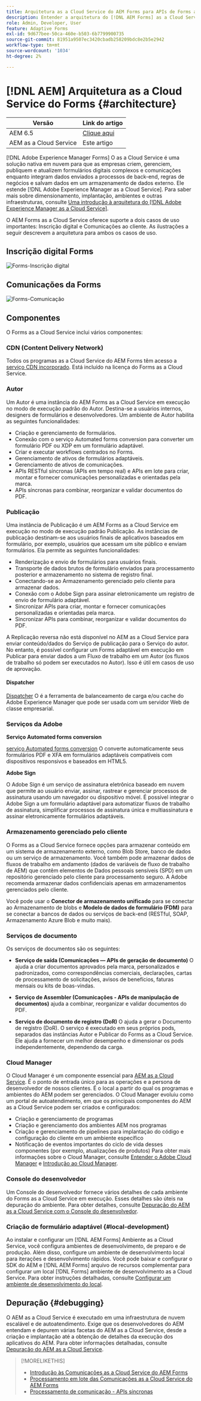 ```yaml
---
title: Arquitetura as a Cloud Service do AEM Forms para APIs de Forms adaptável e comunicação
description: Entender a arquitetura do [!DNL AEM Forms] as a Cloud Service para conhecer os aspectos de escalabilidade, resiliência e desempenho da plataforma.
role: Admin, Developer, User
feature: Adaptive Forms
exl-id: 9d677bee-50ca-460e-b503-6b7799900735
source-git-commit: 81951a9507ec3420cbadb258209bdc8e2b5e2942
workflow-type: tm+mt
source-wordcount: '1034'
ht-degree: 2%

---
```


# [!DNL AEM] Arquitetura as a Cloud Service do Forms {#architecture}

| Versão | Link do artigo |
| -------- | ---------------------------- |
| AEM 6.5 | [Clique aqui](https://experienceleague.adobe.com/docs/experience-manager-65/forms/install-aem-forms/aem-forms-architecture-deployment.html) |
| AEM as a Cloud Service | Este artigo |

[!DNL Adobe Experience Manager Forms] O as a Cloud Service é uma solução nativa em nuvem para que as empresas criem, gerenciem, publiquem e atualizem formulários digitais complexos e comunicações enquanto integram dados enviados a processos de back-end, regras de negócios e salvam dados em um armazenamento de dados externo. Ele estende [!DNL Adobe Experience Manager as a Cloud Service]. Para saber mais sobre dimensionamento, implantação, ambientes e outras infraestruturas, consulte [Uma introdução à arquitetura do [!DNL Adobe Experience Manager as a Cloud Service]](https://experienceleague.adobe.com/docs/experience-manager-cloud-service/core-concepts/architecture.html).

O AEM Forms as a Cloud Service oferece suporte a dois casos de uso importantes: Inscrição digital e Comunicações ao cliente. As ilustrações a seguir descrevem a arquitetura para ambos os casos de uso.

## Inscrição digital Forms

![Forms-Inscrição digital](assets/forms-cloud-service-architecture-forms-digital-enrollment.svg)

## Comunicações da Forms

![Forms-Comunicação](assets/forms-cloud-service-architecture-forms-communications.svg)

## Componentes

O Forms as a Cloud Service inclui vários componentes:

### CDN (Content Delivery Network)

Todos os programas as a Cloud Service do AEM Forms têm acesso a [serviço CDN incorporado](https://experienceleague.adobe.com/docs/experience-manager-cloud-service/content/implementing/content-delivery/cdn.html). Está incluído na licença do Forms as a Cloud Service.

### Autor

Um Autor é uma instância do AEM Forms as a Cloud Service em execução no modo de execução padrão do Autor. Destina-se a usuários internos, designers de formulários e desenvolvedores. Um ambiente de Autor habilita as seguintes funcionalidades:

* Criação e gerenciamento de formulários.
* Conexão com o serviço Automated forms conversion para converter um formulário PDF ou XDP em um formulário adaptável.
* Criar e executar workflows centrados no Forms.
* Gerenciamento de ativos de formulários adaptáveis.
* Gerenciamento de ativos de comunicações.
* APIs RESTful síncronas (APIs em tempo real) e APIs em lote para criar, montar e fornecer comunicações personalizadas e orientadas pela marca.
* APIs síncronas para combinar, reorganizar e validar documentos do PDF.

### Publicação

Uma instância de Publicação é um AEM Forms as a Cloud Service em execução no modo de execução padrão Publicação. As instâncias de publicação destinam-se aos usuários finais de aplicativos baseados em formulário, por exemplo, usuários que acessam um site público e enviam formulários. Ela permite as seguintes funcionalidades:

* Renderização e envio de formulários para usuários finais.
* Transporte de dados brutos de formulário enviados para processamento posterior e armazenamento no sistema de registro final.
* Conectando-se ao Armazenamento gerenciado pelo cliente para armazenar dados.
* Conexão com o Adobe Sign para assinar eletronicamente um registro de envio de formulário adaptável.
* Sincronizar APIs para criar, montar e fornecer comunicações personalizadas e orientadas pela marca.
* Sincronizar APIs para combinar, reorganizar e validar documentos do PDF.

A Replicação reversa não está disponível no AEM as a Cloud Service para enviar conteúdo/dados do Serviço de publicação para o Serviço do autor. No entanto, é possível configurar um Forms adaptável em execução em Publicar para enviar dados a um Fluxo de trabalho em um Autor (os fluxos de trabalho só podem ser executados no Autor). Isso é útil em casos de uso de aprovação.

#### Dispatcher

[Dispatcher](https://experienceleague.adobe.com/docs/experience-manager-cloud-service/content/implementing/content-delivery/disp-overview.html?lang=pt-BR) O é a ferramenta de balanceamento de carga e/ou cache do Adobe Experience Manager que pode ser usada com um servidor Web de classe empresarial.

### Serviços da Adobe

**Serviço Automated forms conversion**

[serviço Automated forms conversion](https://experienceleague.adobe.com/docs/aem-forms-automated-conversion-service/using/introduction.html?lang=pt-BR) O converte automaticamente seus formulários PDF e XFA em formulários adaptáveis compatíveis com dispositivos responsivos e baseados em HTML5.

**Adobe Sign**

O Adobe Sign é um serviço de assinatura eletrônica baseado em nuvem que permite ao usuário enviar, assinar, rastrear e gerenciar processos de assinatura usando um navegador ou dispositivo móvel. É possível integrar o Adobe Sign a um formulário adaptável para automatizar fluxos de trabalho de assinatura, simplificar processos de assinatura única e multiassinatura e assinar eletronicamente formulários adaptáveis.

<!-- **PDF Service API**
Adobe’s PDF Services API lets create, combine, export, and extract data from PDFs through powerful and flexible cloud-based APIs. -->

### Armazenamento gerenciado pelo cliente

O Forms as a Cloud Service fornece opções para armazenar conteúdo em um sistema de armazenamento externo, como Blob Store, banco de dados ou um serviço de armazenamento. Você também pode armazenar dados de fluxos de trabalho em andamento (dados de variáveis de fluxo de trabalho de AEM) que contêm elementos de Dados pessoais sensíveis (SPD) em um repositório gerenciado pelo cliente para processamento seguro. A Adobe recomenda armazenar dados confidenciais apenas em armazenamentos gerenciados pelo cliente.

Você pode usar o **Conector de armazenamento unificado** para se conectar ao Armazenamento de blobs e **Modelo de dados de formulário (FDM)** para se conectar a bancos de dados ou serviços de back-end (RESTful, SOAP, Armazenamento Azure Blob e muito mais).

### Serviços de documento

Os serviços de documentos são os seguintes:

* **Serviço de saída (Comunicações — APIs de geração de documento)** O ajuda a criar documentos aprovados pela marca, personalizados e padronizados, como correspondências comerciais, declarações, cartas de processamento de solicitações, avisos de benefícios, faturas mensais ou kits de boas-vindas.

* **Serviço de Assembler (Comunicações - APIs de manipulação de documentos)** ajuda a combinar, reorganizar e validar documentos do PDF.

* **Serviço de documento de registro (DoR)** O ajuda a gerar o Documento de registro (DoR). O serviço é executado em seus próprios pods, separados das instâncias Autor e Publicar do Forms as a Cloud Service. Ele ajuda a fornecer um melhor desempenho e dimensionar os pods independentemente, dependendo da carga.

### Cloud Manager

O Cloud Manager é um componente essencial para [AEM as a Cloud Service](https://experienceleague.adobe.com/docs/experience-manager-cloud-service/overview/introduction.html). É o ponto de entrada único para as operações e a persona de desenvolvedor de nossos clientes. É o local a partir do qual os programas e ambientes do AEM podem ser gerenciados. O Cloud Manager evoluiu como um portal de autoatendimento, em que os principais componentes do AEM as a Cloud Service podem ser criados e configurados:

* Criação e gerenciamento de programas
* Criação e gerenciamento dos ambientes AEM nos programas
* Criação e gerenciamento de pipelines para implantação do código e configuração do cliente em um ambiente específico
* Notificação de eventos importantes do ciclo de vida desses componentes (por exemplo, atualizações de produtos) Para obter mais informações sobre o Cloud Manager, consulte [Entender o Adobe Cloud Manager](https://experienceleague.adobe.com/docs/experience-manager-learn/foundation/cloud-manager/understand-cloud-manager-for-aem.html) e [Introdução ao Cloud Manager](https://experienceleague.adobe.com/docs/experience-manager-cloud-manager/using/introduction-to-cloud-manager.html?lang=pt-BR).

### Console do desenvolvedor

Um Console do desenvolvedor fornece vários detalhes de cada ambiente do Forms as a Cloud Service em execução. Esses detalhes são úteis na depuração do ambiente. Para obter detalhes, consulte [Depuração do AEM as a Cloud Service com o Console do desenvolvedor](https://experienceleague.adobe.com/docs/experience-manager-learn/cloud-service/debugging/debugging-aem-as-a-cloud-service/developer-console.html).

<!--

+++CDN (Content Delivery Network):

Every AEM Forms as a Cloud Service program has access to Fastly CDN service. It is included in the licence of Forms as a Cloud Services.

+++

+++Adaptive Forms
Adaptive Forms enable customers to author web-friendly reflowable web forms and fragments that are used by the customers for their data capture needs. This feature enables customers to manage their complex data capture needs easily, by using multiple integrations with Adobe Sign, Document Services, Form Data Model (FDM), Automated Forms Conversion service, and more.

+++

+++Automated Forms Conversion Service (AFCS)
Automated Forms Conversion service helps accelerate digitization and modernization of data capture experience through automated conversion of PDF forms to adaptive forms. The service, powered by Adobe Sensei, automatically converts your PDF forms to device-friendly, responsive, and HTML5-based adaptive forms. While using the existing investments in PDF Forms and XFA, the service also applies appropriate validations, styling, and layout to adaptive form fields during conversion.

+++

+++Form Data Model (FDM)
The Form Data Model (FDM) feature is the standard way of creating data integrations with external/internal data sources and using them across the different Forms as a Cloud Service features. FDM provides a rich editor for customers to integrate, define, and manage relationships between the different entities and data sources and perform operations on them. Form data is stored in a data store hosted on the customer premises. Organizations can also use blob store hosted by the cloud provider and Adobe Experince Platform to store data.

+++

+++Forms Workflows
Forms-centric workflows is an extension to the default AEM Workflow and provides our customers with additional workflow capabilities like Form Data review, task assignment, and document services invocation.

+++

+++Communications
Forms as a Cloud Service offering consists of multiple services tailored specifically for document processing.

+++

+++Document of Record
A Document of Record is a PDF version of a form. It provides an ability to keep a record of the information  that you provide and submit in an Adaptive Form in PDF fromat. The service provides a default DoR template and tools to develop a custom template.

+++

## Terminologies

<!-- ## Cloud Manager{#cloud-manager}

Cloud Manager is an essential component to [AEM as a Cloud Service](https://experienceleague.adobe.com/docs/experience-manager-cloud-service/overview/introduction.html?lang=en). Each new tenant of the [!DNL AEM Forms] as a Cloud Service is first provisioned for Cloud Manager access. Cloud Manager is the single-entry point for the operations and developer persona of our customers. It is the place from where the AEM programs and environments can be managed. Cloud Manager has evolved as a self-service portal where the main components of the AEM as a Cloud Service can be created and configured:

* Creating and managing programs
* Creating and managing the AEM environments within the programs
* Creating and managing the pipelines for deploying the customer code and configuration to a particular environment
* Getting notified of important lifecycle events for these components (for example, product updates)
For more information about Cloud Manager, see [Understand Adobe Cloud Manager](https://experienceleague.adobe.com/docs/experience-manager-learn/foundation/cloud-manager/understand-cloud-manager-for-aem.html) and [Introduction to Cloud Manager](https://experienceleague.adobe.com/docs/experience-manager-cloud-manager/using/introduction-to-cloud-manager.html).

## Users and Authentication {#users-and-authentication}

AEM as a Cloud Service includes Admin Console support for AEM instances and Adobe Identity Management System (IMS) based authentication. The Admin Console allows administrators to centrally manage all Experience Cloud users. Users and Groups can be assigned to product profiles associated with AEM as a Cloud Service instances, allowing them to log in to that instance. For more information about users, authentication, and, and accessing an instance of AEM as a Cloud Service, see [IMS Support for [!DNL Adobe Experience Manager] as a Cloud Service](https://experienceleague.adobe.com/docs/experience-manager-cloud-service/security/ims-support.html?lang=en#introduction).

Various personas are involved in a typical [!DNL AEM Forms] project. After you log in to your [!DNL AEM Forms] as a Cloud Service instance, you can [add users in admin console](https://experienceleague.adobe.com/docs/experience-manager-cloud-service/security/ims-support.html) for personas applicable to your organization or project and [assign users to built-in groups](forms-groups-privileges-tasks.md) to provide them required privileges.

To learn various in-built [!DNL AEM Forms] specific user groups and privileges available on [!DNL AEM Forms] as a Cloud Services instance, see [Configure, user, roles and groups](forms-groups-privileges-tasks.md). 

## Developer Experience {#developer-experience}

The new architecture supporting AEM as a Cloud Service brings some key changes to the overall developer experience. One of the major goals for the changes to developer experience is to allow migration to AEM as a Cloud Service as quickly as possible, with little modifications to existing custom code.

## Cloud development {#cloud-development}

Here are the guidelines to run your existing code smoothly on AEM as a Cloud Service environment:

* Store your code and configurations to the Git repository of the associated Cloud Manager program. It makes managing and integrating code with CI/CD a breeze.  
* Make application code and configuration compatible with the baseline [!DNL AEM Forms] images. Using the latest APIs helps to build faster and secure applications.
* Use the Cloud Manager pipeline associated with the Cloud Manager environment to build and deploy applications. It helps you bring the latest features and bug fixed for [!DNL AEM Forms] as a Cloud Service to your environment.
* Try that your custom applications pass all the code quality, security, and performance gates enforced in the pipeline. It helps build secure and better performing applications which leads to better customer experience. You can always use Cloud Manager UI to skip some checks.
This process is commonly referred to as cloud-first development. [!DNL AEM Forms] as a Cloud Service also provides an SDK to support rapid development before the pending code and configuration changes are attempted in the cloud.
Some interfaces that were previously part of the AEM QuickStart are no longer available to the users of the AEM as a Cloud Service environment. For instance, the Web Console where OSGI bundles and their associated configuration are managed. The CRXDE Lite content repository browser becomes only accessible on non-production environment types. A subset of the Web Console functionalities that developers require, especially when it comes to diagnostics and status purposes, is made available via a new developer console.
Also, one of the most common requirements for developers is quick access to the log files of the various environments. With [!DNL AEM Cloud Service], the log files of the different nodes in the Author, Publish are made available via the Cloud Manager, either in the form of files that can be downloaded or via APIs for tailing the logs. Due to the clear separation of code and content, developers can use a particular process for updating content as part of a deployment. The typical use cases for mutable content are:
* Standard “default” content that is part of the customer project (for example, folders, templates, workflows...)
* Search index definitions
* ACLs and permissions
* Service users and user groups
Set up your development environment, [Configure your CI/CD Pipeline](https://experienceleague.adobe.com/docs/experience-manager-cloud-manager/using/how-to-use/configuring-pipeline.html), and learn to [deploy your code](https://experienceleague.adobe.com/docs/experience-manager-cloud-manager/using/how-to-use/deploying-code.html) on the environment. -->

### Criação de formulário adaptável {#local-development}

Ao instalar e configurar um [!DNL AEM Forms] Ambiente as a Cloud Service, você configura ambientes de desenvolvimento, de preparo e de produção. Além disso, configure um ambiente de desenvolvimento local para iterações e desenvolvimento rápidos. Você pode baixar e configurar o SDK do AEM e [!DNL AEM Forms] arquivo de recursos complementar para configurar um local [!DNL Forms] ambiente de desenvolvimento as a Cloud Service.  Para obter instruções detalhadas, consulte [Configurar um ambiente de desenvolvimento do local](setup-local-development-environment.md).

## Depuração {#debugging}

O AEM as a Cloud Service é executado em uma infraestrutura de nuvem escalável e de autoatendimento. Exige que os desenvolvedores do AEM entendam e depurem várias facetas do AEM as a Cloud Service, desde a criação e implantação até a obtenção de detalhes da execução dos aplicativos do AEM. Para obter informações detalhadas, consulte [Depuração do AEM as a Cloud Service](https://experienceleague.adobe.com/docs/experience-manager-learn/cloud-service/debugging/debugging-aem-as-a-cloud-service/overview.html).


>[!MORELIKETHIS]
>
>* [Introdução às Comunicações as a Cloud Service do AEM Forms](/help/forms/aem-forms-cloud-service-communications-introduction.md)
>* [Processamento em lote das Comunicações as a Cloud Service do AEM Forms](/help/forms/aem-forms-cloud-service-communications-batch-processing.md)
>* [Processamento de comunicação - APIs síncronas](/help/forms/aem-forms-cloud-service-communications.md)
